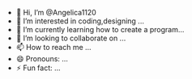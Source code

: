 - 👋 Hi, I’m @Angelica1120
- 👀 I’m interested in coding,designing ...
- 🌱 I’m currently learning how to create a program...
- 💞️ I’m looking to collaborate on ...
- 📫 How to reach me ...
- 😄 Pronouns: ...
- ⚡ Fun fact: ...

<!---
Angelica1120/Angelica1120 is a ✨ special ✨ repository because its `README.md` (this file) appears on your GitHub profile.
You can click the Preview link to take a look at your changes.
--->
